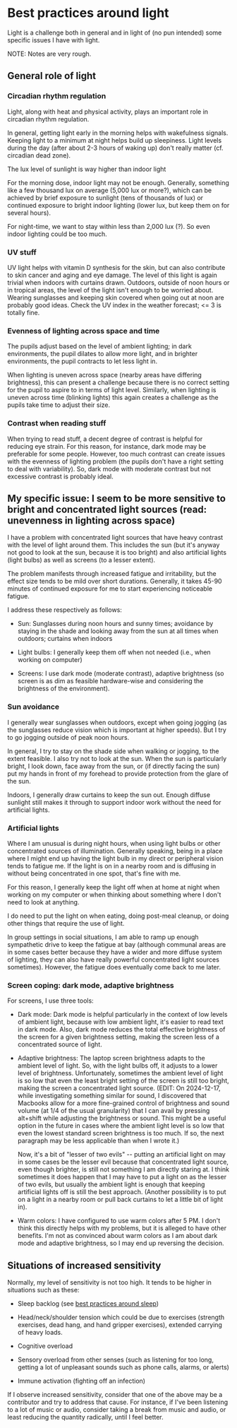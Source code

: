 # Best practices around light

Light is a challenge both in general and in light of (no pun intended)
some specific issues I have with light.

NOTE: Notes are very rough.

## General role of light

### Circadian rhythm regulation

Light, along with heat and physical activity, plays an important role
in circadian rhythm regulation.

In general, getting light early in the morning helps with wakefulness
signals. Keeping light to a minimum at night helps build up
sleepiness. Light levels during the day (after about 2-3 hours of
waking up) don't really matter (cf. circadian dead zone).

The lux level of sunlight is way higher than indoor light

For the morning dose, indoor light may not be enough. Generally,
something like a few thousand lux on average (5,000 lux or more?), which can be
achieved by brief exposure to sunlight (tens of thousands of lux) or
continued exposure to bright indoor lighting (lower lux, but keep them
on for several hours).

For night-time, we want to stay within less than 2,000 lux (?). So
even indoor lighting could be too much.

### UV stuff

UV light helps with vitamin D synthesis for the skin, but can also
contribute to skin cancer and aging and eye damage. The level of this
light is again trivial when indoors with curtains drawn. Outdoors,
outside of noon hours or in tropical areas, the level of the light
isn't enough to be worried about. Wearing sunglasses and keeping skin
covered when going out at noon are probably good ideas. Check the UV
index in the weather forecast; <= 3 is totally fine.

### Evenness of lighting across space and time

The pupils adjust based on the level of ambient lighting; in dark
environments, the pupil dilates to allow more light, and in brighter
environments, the pupil contracts to let less light in.

When lighting is uneven across space (nearby areas have differing
brightness), this can present a challenge because there is no correct
setting for the pupil to aspire to in terms of light level. Similarly,
when lighting is uneven across time (blinking lights) this again
creates a challenge as the pupils take time to adjust their size.

### Contrast when reading stuff

When trying to read stuff, a decent degree of contrast is helpful for
reducing eye strain. For this reason, for instance, dark mode may be
preferable for some people. However, too much contrast can create
issues with the evenness of lighting problem (the pupils don't have a
right setting to deal with variability). So, dark mode with moderate
contrast but not excessive contrast is probably ideal.

## My specific issue: I seem to be more sensitive to bright and concentrated light sources (read: unevenness in lighting across space)

I have a problem with concentrated light sources that have heavy
contrast with the level of light around them. This includes the sun
(but it's anyway not good to look at the sun, because it is too
bright) and also artificial lights (light bulbs) as well as screens
(to a lesser extent).

The problem manifests through increased fatigue and irritability, but
the effect size tends to be mild over short durations. Generally, it
takes 45-90 minutes of continued exposure for me to start experiencing
noticeable fatigue.

I address these respectively as follows:

* Sun: Sunglasses during noon hours and sunny times; avoidance by
  staying in the shade and looking away from the sun at all times when
  outdoors; curtains when indoors

* Light bulbs: I generally keep them off when not needed (i.e., when
  working on computer)

* Screens: I use dark mode (moderate contrast), adaptive brightness
  (so screen is as dim as feasible hardware-wise and considering the
  brightness of the environment).

### Sun avoidance

I generally wear sunglasses when outdoors, except when going jogging
(as the sunglasses reduce vision which is important at higher
speeds). But I try to go jogging outside of peak noon hours.

In general, I try to stay on the shade side when walking or jogging,
to the extent feasible. I also try not to look at the sun. When the
sun is particularly bright, I look down, face away from the sun, or
(if directly facing the sun) put my hands in front of my forehead to
provide protection from the glare of the sun.

Indoors, I generally draw curtains to keep the sun out. Enough diffuse
sunlight still makes it through to support indoor work without the
need for artificial lights.

### Artificial lights

Where I am unusual is during night hours, when using light bulbs or
other concentrated sources of illumination. Generally speaking, being
in a place where I might end up having the light bulb in my direct or
peripheral vision tends to fatigue me. If the light is on in a nearby
room and is diffusing in without being concentrated in one spot,
that's fine with me.

For this reason, I generally keep the light off when at home at night
when working on my computer or when thinking about something where I
don't need to look at anything.

I do need to put the light on when eating, doing post-meal cleanup, or
doing other things that require the use of light.

In group settings in social situations, I am able to ramp up enough
sympathetic drive to keep the fatigue at bay (although communal areas
are in some cases better because they have a wider and more diffuse
system of lighting, they can also have really powerful concentrated
light sources sometimes). However, the fatigue does eventually come
back to me later.

### Screen coping: dark mode, adaptive brightness

For screens, I use three tools:

* Dark mode: Dark mode is helpful particularly in the context of low
  levels of ambient light, because with low ambient light, it's easier
  to read text in dark mode. Also, dark mode reduces the total
  effective brightness of the screen for a given brightness setting,
  making the screen less of a concentrated source of light.

* Adaptive brightness: The laptop screen brightness adapts to the
  ambient level of light. So, with the light bulbs off, it adjusts to
  a lower level of brightness. Unfortunately, sometimes the ambient
  level of light is so low that even the least bright setting of the
  screen is still too bright, making the screen a concentrated light
  source. (EDIT: On 2024-12-17, while investigating something similar
  for sound, I discovered that Macbooks allow for a more fine-grained
  control of brightness and sound volume (at 1/4 of the usual
  granularity) that I can avail by pressing alt+shift while adjusting
  the brightness or sound. This might be a useful option in the future
  in cases where the ambient light level is so low that even the
  lowest standard screen brightness is too much. If so, the next
  paragraph may be less applicable than when I wrote it.)

  Now, it's a bit of "lesser of two evils" -- putting an
  artificial light on may in some cases be the lesser evil because
  that concentrated light source, even though brighter, is still not
  something I am directly staring at. I think sometimes it does happen
  that I may have to put a light on as the lesser of two evils, but
  usually the ambient light is enough that keeping artificial lights
  off is still the best approach. (Another possibility is to put on a
  light in a nearby room or pull back curtains to let a little bit of
  light in).

* Warm colors: I have configured to use warm colors after 5 PM. I
  don't think this directly helps with my problems, but it is alleged
  to have other benefits. I'm not as convinced about warm colors as I
  am about dark mode and adaptive brightness, so I may end up
  reversing the decision.

## Situations of increased sensitivity

Normally, my level of sensitivity is not too high. It tends to be
higher in situations such as these:

* Sleep backlog (see [best practices around sleep](best-practices-around-sleep.md))

* Head/neck/shoulder tension which could be due to exercises (strength
  exercises, dead hang, and hand gripper exercises), extended carrying
  of heavy loads.

* Cognitive overload

* Sensory overload from other senses (such as listening for too long,
  getting a lot of unpleasant sounds such as phone calls, alarms, or
  alerts)

* Immune activation (fighting off an infection)

If I observe increased sensitivity, consider that one of the above may
be a contributor and try to address that cause. For instance, if I've
been listening to a lot of music or audio, consider taking a break
from music and audio, or least reducing the quantity radically, until
I feel better.
